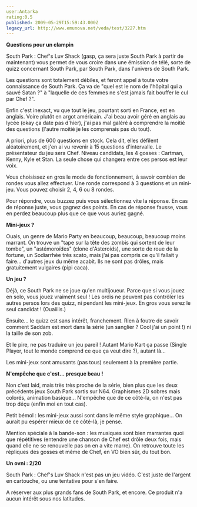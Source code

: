 ```yaml
---
user:Antarka
rating:0.5
published: 2009-05-29T15:59:43.000Z
legacy_url: http://www.emunova.net/veda/test/3227.htm
---
```

**Questions pour un clampin**  

  

South Park : Chef's Luv Shack (gasp, ça sera juste South Park à partir de maintenant) vous permet de vous croire dans une émission de télé, sorte de quizz concernant South Park, par South Park, dans l'univers de South Park.  

  

Les questions sont totalement débiles, et feront appel à toute votre connaissance de South Park. Ça va de "quel est le nom de l'hôpital qui a sauvé Satan ?" à "laquelle de ces femmes ne s'est jamais fait bouffer le cul par Chef ?".  

  

Enfin c'est inexact, vu que tout le jeu, pourtant sorti en France, est en anglais. Voire plutôt en argot américain. J'ai beau avoir géré en anglais au lycée (okay ça date pas d'hier), j'ai pas mal galéré à comprendre la moitié des questions (l'autre moitié je les comprenais pas du tout).  

  

A priori, plus de 600 questions en stock. Cela dit, elles défilent aléatoirement, et j'en ai vu revenir à 15 questions d'intervalle. Le présentateur du jeu sera Chef. Niveau candidats, les 4 gosses : Cartman, Kenny, Kyle et Stan. La seule chose qui changera entre ces persos est leur voix.  

  

Vous choisissez en gros le mode de fonctionnement, à savoir combien de rondes vous allez effectuer. Une ronde correspond à 3 questions et un mini-jeu. Vous pouvez choisir 2, 4, 6 ou 8 rondes.  

  

Pour répondre, vous buzzez puis vous sélectionnez vite la réponse. En cas de réponse juste, vous gagnez des points. En cas de réponse fausse, vous en perdez beaucoup plus que ce que vous auriez gagné.  

  

**Mini-jeux ?**  

  

Ouais, un genre de Mario Party en beaucoup, beaucoup, beaucoup moins marrant. On trouve un "tape sur la tête des zombis qui sortent de leur tombe", un "astémoroïdes" (clone d'Asteroids), une sorte de roue de la fortune, un Sodiarrhée très scato, mais j'ai pas compris ce qu'il fallait y faire... d'autres jeux du même acabit. Ils ne sont pas drôles, mais gratuitement vulgaires (pipi caca).  

  

**Un jeu ?**  

  

Déjà, ce South Park ne se joue qu'en multijoueur. Parce que si vous jouez en solo, vous jouez vraiment seul ! Les ordis ne peuvent pas contrôler les autres persos lors des quizz, ni pendant les mini-jeux. En gros vous serez le seul candidat ! (Ouaiiiis.)  

  

Ensuite... le quizz est sans intérêt, franchement. Rien à foutre de savoir comment Saddam est mort dans la série (un sanglier ? Cool j'ai un point !) ni la taille de son zob.  

  

Et le pire, ne pas traduire un jeu pareil ! Autant Mario Kart ça passe (Single Player, tout le monde comprend ce que ça veut dire ?), autant là...  

  

Les mini-jeux sont amusants (pas tous) seulement à la première partie.  

  

**N'empêche que c'est... presque beau !**  

  

Non c'est laid, mais très très proche de la série, bien plus que les deux précédents jeux South Park sortis sur N64\. Graphismes 2D sobres mais colorés, animation basique... N'empêche que de ce côté-la, on n'est pas trop déçu (enfin moi en tout cas).  

  

Petit bémol : les mini-jeux aussi sont dans le même style graphique... On aurait pu espérer mieux de ce côté-là, je pense.  

  

Mention spéciale à la bande-son : les musiques sont bien marrantes quoi que répétitives (entendre une chanson de Chef est drôle deux fois, mais quand elle ne se renouvelle pas on en a vite marre). On retrouve toute les répliques des gosses et même de Chef, en VO bien sûr, du tout bon.  

  

**Un ovni : 2/20**  

  

South Park : Chef's Luv Shack n'est pas un jeu vidéo. C'est juste de l'argent en cartouche, ou une tentative pour s'en faire.  

  

A réserver aux plus grands fans de South Park, et encore. Ce produit n'a aucun intérêt sous nos latitudes.
